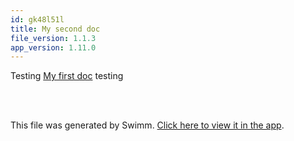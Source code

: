 ```yaml
---
id: gk48l51l
title: My second doc
file_version: 1.1.3
app_version: 1.11.0
---
```


Testing [My first doc](my-first-doc.rcpng68b.sw.md) testing

<br/>

<br/>

This file was generated by Swimm. [Click here to view it in the app](http://localhost:5001/repos/Z2l0aHViJTNBJTNBdGVzdC1kb2NzLXJlcG8lM0ElM0FSeWFuSGF2b2M=/docs/gk48l51l).
